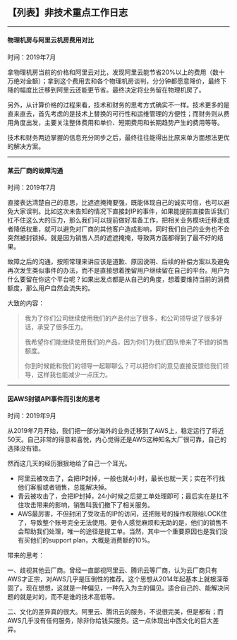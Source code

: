 ## 【列表】非技术重点工作日志

---

#### 物理机房与阿里云机房费用对比

时间：2019年7月

拿物理机房当前的价格和阿里云对比，发现阿里云能节省20%以上的费用（数十万绝对金额）；拿到这个费用去和各个物理机房谈判，分分钟都愿意降价，最终下降的幅度比迁移到阿里云还能更节省。最终决定将业务留在物理机房了。

另外，从计算价格的过程来看，技术和财务的思考方式确实不一样。技术更多的是直来直去，首先考虑的是技术上替换的可行性和运维管理的方便性；而财务则从费用角度出发，主要关注整体费用和单价、短期费用和长期趋势产生的费用等等。

技术和财务两边掌握的信息充分同步之后，最终往往能得出比原来单方面想法更优的解决方案。

---

#### 某云厂商的故障沟通

时间：2019年7月

直接表达清楚自己的意思，比遮遮掩掩要强，既能体现自己的诚实可信，也可以避免大家误判。比如这次未告知的情况下直接封IP的事件，如果能提前直接告诉我们扛不住这么大的压力，那么我们可以提前做好准备工作，把相关业务模块迁移走或者降低权重，就可以避免对厂商的其他客户造成影响，同时我们自己的业务也不会突然被封锁掉。就是因为销售人员的遮遮掩掩，导致两方面都得到了最不好的结果。

故障之后的沟通，按照常理来讲应该是道歉、原因说明、后续的补偿方案以及避免再次发生类似事件的办法，而不是直接想着挽留用户继续留在自己的平台。用户为什么要留在你这个平台呢？如果出发点都是从自己的角度，想着要维持当前的消费额度，那么用户自然会流失的。

大致的内容：

> 我为了你们公司继续使用我们的产品付出了很多，和公司领导说了很多好话，承受了很多压力。
>
> 我希望你们能继续使用我们的产品，因为你们为我们团队带来了不错的销售额度。
>
> 你到时候能和我们的领导一起聊聊么？可以把你们的意见直接反馈给我们领导，这样我也能减少一点压力。

---

#### 因AWS封锁API事件而引发的思考

时间：2019年9月

从2019年7月开始，我们把一部分海外的业务迁移到了AWS上，稳定运行了将近50天。自己非常的得意和喜悦，内心觉得还是AWS这种知名大厂很可靠，自己的选择没有错。

然而这几天的经历狠狠地给了自己一个耳光。

* 阿里云被攻击了，会把IP封掉，一般也就4小时，最长也就一天；实在不行找他们客服或者销售，总能解决掉。
* 青云被攻击了，会把IP封掉，24小时候之后提工单处理即可；最后实在是扛不住攻击带来的影响，销售叫我们撤下了相关服务。
* AWS最厉害，不但封闭了受攻击的IP的访问，还把账号的操作权限给LOCK住了，导致整个账号完全无法使用。更令人感觉麻烦和无助的是，他们的销售不会帮助我们处理，唯一的途径是提工单。当然，其中一个重要原因也是我们没有买他们的support plan，大概是消费额的10%。

带来的思考：

一、歧视其他云厂商。曾经一直鄙视阿里云、腾讯云等厂商，认为云厂商只有AWS才正宗，对AWS几乎是压倒性的推荐。这个思想从2014年起基本上就根深蒂固了。现在想想，这就是一种偏见，一种先入为主的偏见。适合自己的、能解决问题的就是对的，而不是谁的技术高低等。

二、文化的差异真的很大。阿里云、腾讯云的服务，不说很完美，但是都有；而AWS几乎没有任何服务，除非你给钱买服务。这一点体现出中西文化的巨大差异。

